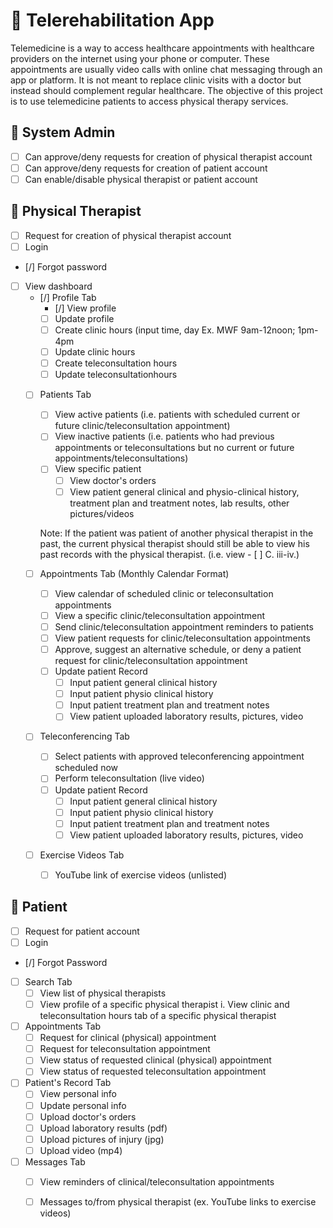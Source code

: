 # 🚀 Telerehabilitation App
 
Telemedicine is a way to access healthcare appointments with healthcare providers on the internet using your phone or computer. These appointments are usually video calls with online chat messaging through an app or platform. It is not meant to replace clinic visits with a doctor but instead should complement regular healthcare. The objective of this project is to use telemedicine patients to access physical therapy services.
 
## 👤 System Admin
- [ ] Can approve/deny requests for creation of physical therapist account
- [ ] Can approve/deny requests for creation of patient account
- [ ] Can enable/disable physical therapist or patient account

## 👤 Physical Therapist
- [ ] Request for creation of physical therapist account
- [ ] Login
- [/] Forgot password
- [ ] View dashboard
	- [/] Profile Tab
		- [/] View profile
		- [ ] Update profile
		- [ ] Create clinic hours (input time, day Ex. MWF 9am-12noon; 1pm-4pm
		- [ ] Update clinic hours
		- [ ] Create teleconsultation hours
		- [ ] Update teleconsultationhours

	- [ ] Patients Tab
		- [ ] View active patients (i.e. patients with scheduled current or future clinic/teleconsultation appointment)
		- [ ] View inactive patients (i.e. patients who had previous appointments or teleconsultations but no current or future appointments/teleconsultations)
		- [ ] View specific patient
			- [ ] View doctor's orders
			- [ ] View patient general clinical and physio-clinical history, treatment plan and treatment notes, lab results, other pictures/videos

		Note: If the patient was patient of another physical therapist in the past, the current physical therapist should still be able to view his past records with  the physical therapist. (i.e. view - [ ] C. iii-iv.)

	- [ ] Appointments Tab (Monthly Calendar Format)
		- [ ] View calendar of scheduled clinic or teleconsultation appointments
		- [ ] View a specific clinic/teleconsultation appointment
		- [ ] Send clinic/teleconsultation appointment reminders to patients
		- [ ] View patient requests for clinic/teleconsultation appointments
		- [ ] Approve, suggest an alternative schedule, or deny a patient request for clinic/teleconsultation appointment
		- [ ] Update patient Record
			- [ ] Input patient general clinical history
			- [ ] Input patient  physio clinical history
			- [ ] Input patient treatment plan and treatment notes
			- [ ] View patient uploaded laboratory results, pictures, video

	- [ ] Teleconferencing Tab
		- [ ] Select patients with approved teleconferencing appointment scheduled now
		- [ ] Perform teleconsultation (live video)
		- [ ] Update patient Record
			- [ ] Input patient general clinical history
			- [ ] Input patient  physio clinical history
			- [ ] Input patient treatment plan and treatment notes
			- [ ] View patient uploaded laboratory results, pictures, video

	- [ ] Exercise Videos Tab
		- [ ] YouTube link of exercise videos (unlisted)
 
 
## 👤 Patient
- [ ] Request for patient account
- [ ] Login
- [/] Forgot Password
- [ ] Search Tab
	- [ ] View list of physical therapists
	- [ ] View profile of a specific physical therapist
		i. View clinic and teleconsultation hours tab of a specific physical therapist
- [ ] Appointments Tab
	- [ ] Request for clinical (physical) appointment
	- [ ] Request for teleconsultation appointment
	- [ ] View status of requested clinical (physical) appointment
	- [ ] View status of requested teleconsultation appointment

- [ ] Patient's Record Tab
	- [ ] View personal info
	- [ ] Update personal info
	- [ ] Upload doctor's orders
	- [ ] Upload laboratory results (pdf)
	- [ ] Upload pictures of injury (jpg)
	- [ ] Upload video (mp4)

- [ ] Messages Tab
	- [ ] View reminders of clinical/teleconsultation appointments
	- [ ] Messages to/from physical therapist (ex. YouTube links to exercise videos)
 
